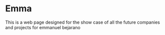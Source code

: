 # Emma
This is a web page designed for the show case of all the future companies and projects for emmanuel bejarano
